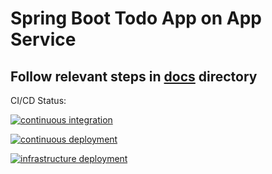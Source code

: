 # Spring Boot Todo App on App Service
## Follow relevant steps in [docs](https://github.com/martinabrle/app-service-java-demo/tree/main/docs/app-service) directory

CI/CD Status:

[![continuous integration](https://github.com/martinabrle/app-service-java-demo/actions/workflows/ci.yml/badge.svg)](https://github.com/martinabrle/app-service-java-demo/actions/workflows/ci.yml)

[![continuous deployment](https://github.com/martinabrle/app-service-java-demo/actions/workflows/cd.yml/badge.svg)](https://github.com/martinabrle/app-service-java-demo/actions/workflows/cd.yml)

[![infrastructure deployment](https://github.com/martinabrle/app-service-java-demo/actions/workflows/infra.yml/badge.svg)](https://github.com/martinabrle/app-service-java-demo/actions/workflows/infra.yml)

